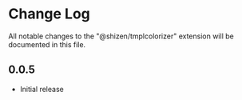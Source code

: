# Change Log

All notable changes to the "@shizen/tmplcolorizer" extension will be documented in this file.

## 0.0.5

- Initial release